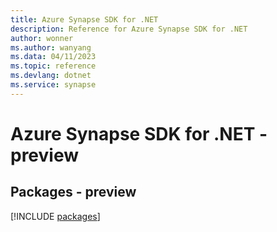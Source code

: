 ```yaml
---
title: Azure Synapse SDK for .NET
description: Reference for Azure Synapse SDK for .NET
author: wonner
ms.author: wanyang
ms.data: 04/11/2023
ms.topic: reference
ms.devlang: dotnet
ms.service: synapse
---
```

# Azure Synapse SDK for .NET - preview
## Packages - preview
[!INCLUDE [packages](synapse-index.md)]